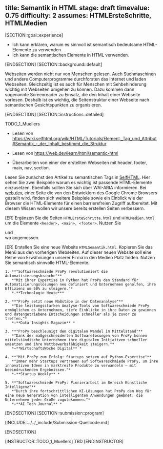 title: Semantik in HTML
stage: draft
timevalue: 0.75
difficulty: 2
assumes: HTMLErsteSchritte, HTMLMedien
---
[SECTION::goal::experience]

- Ich kann erklären, warum es sinnvoll ist semantisch bedeutsame HTML-Elemente zu verwenden
- Ich kann die semantischen Elemente in HTML verwenden.

[ENDSECTION]
[SECTION::background::default]

Webseiten werden nicht nur von Menschen gelesen. 
Auch Suchmaschinen und andere Computerprogramme durchforsten das Internet und laden Webseiten. 
Gleichzeitig ist es auch für Menschen mit Sehbehinderung wichtig mit Webseiten umgehen zu können. 
Dazu kommen dann sogenannte Screenreader zu Einsatz, die den Inhalt einer Webseite vorlesen. 
Deshalb ist es wichtig, die Seitenstruktur einer Webseite nach semantischen Gesichtspunkten zu organisieren.

[ENDSECTION]
[SECTION::instructions::detailed]


TODO_1_Muellers
- Lesen von https://wiki.selfhtml.org/wiki/HTML/Tutorials/Element,_Tag_und_Attribut#Semantik_-_der_Inhalt_bestimmt_die_Struktur
- Lesen von https://web.dev/learn/html/semantic-html

- Überarbeiten von einer der erstellten Webseiten mit header, footer, main, nav, section.

Lesen Sie zunächst den Artikel zu semantischen Tags in 
[SelfHTML](https://wiki.selfhtml.org/wiki/HTML/Tutorials/Element,_Tag_und_Attribut#Semantik_-_der_Inhalt_bestimmt_die_Struktur). 
Hier sehen Sie zwei Beispiele warum es wichtig ist passende HTML-Elemente einzusetzen. 
Ebenfalls sollten Sie sich über WAI-ARIA informieren.
Bei [web.dev](https://web.dev/learn/html/semantic-html), 
einer Seite die von den Entwicklern des Google Chrome Browsers gestellt wird, 
finden sich weitere Beispiele sowie ein Einblick wie der Browser die HTML-Elemente für einen barrierefreien Zugriff aufbereitet.
Mit diesem Wissen wollen wir unsere bereits erstellen Seiten verbessern.

[ER] Ergänzen Sie die Seiten `HTMLErsteSchritte.html` und `HTMLMedien.html` um die
 Elemente `<header>, <main>, <footer>`. Nutzen Sie <section> und <article> wo angemessen.

[ER] Erstellen Sie eine neue Website `HTMLSemantik.html`. 
Kopieren Sie das Menü aus den vorherigen Webseiten. 
Auf dieser neuen Website soll eine Reihe von Erwähnungen unserer Firma in den Medien Platz finden. 
Nutzen Sie semantisch sinnvolle HTML-Elemente.

```text
1. **"Softwareschmiede ProPy revolutioniert die Automatisierungsbranche"**  
   *"Mit ihrer Expertise in Python hat ProPy den Standard für Automatisierungslösungen neu definiert und Unternehmen geholfen, ihre Effizienz um 50% zu steigern."*  
   *–**Technologie Heute***

2. **"ProPy setzt neue Maßstäbe in der Datenanalyse"**  
   *"Die leistungsstarken Analyse-Tools von Softwareschmiede ProPy ermöglichen es Unternehmen, tiefe Einblicke in ihre Daten zu gewinnen und datengetriebene Entscheidungen schneller als je zuvor zu treffen."*  
   *–**Data Insights Magazin** *

3. **"ProPy beschleunigt den digitalen Wandel im Mittelstand"**  
   *"Dank der maßgeschneiderten Softwarelösungen von ProPy können mittelständische Unternehmen ihre digitalen Initiativen schneller umsetzen und ihre Wettbewerbsfähigkeit steigern."*  
   *–**WirtschaftsWoche Digital** *

4. **"Mit ProPy zum Erfolg: Startups setzen auf Python-Expertise"**  
   *"Immer mehr Startups vertrauen auf Softwareschmiede ProPy, um ihre innovativen Ideen in marktreife Produkte zu verwandeln – mit beeindruckenden Ergebnissen."*  
   *–**Startup Weekly** *

5. **"Softwareschmiede ProPy: Pionierarbeit im Bereich Künstliche Intelligenz"**  
   *"Durch ihre fortschrittlichen KI-Lösungen hat ProPy den Weg für eine neue Generation von intelligenten Anwendungen geebnet, die Unternehmen jeder Größe zugutekommen."*  
   *–**AI Tech Journal** *
```

[ENDSECTION]
[SECTION::submission::program]

[INCLUDE::../../_include/Submission-Quellcode.md]

[ENDSECTION]

[INSTRUCTOR::TODO_1_Muellers]
TBD
[ENDINSTRUCTOR]
